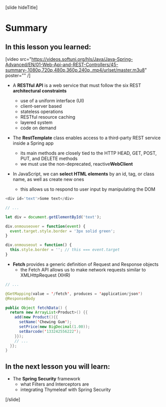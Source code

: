 [slide hideTitle]

# Summary

## In this lesson you learned:

[video src="https://videos.softuni.org/hls/Java/Java-Spring-Advanced/EN/01-Web-Api-and-REST-Controllers/45-summary-,1080p,720p,480p,360p,240p,.mp4/urlset/master.m3u8" poster="" /]

- A **RESTful API** is a web service that must follow the six REST **architectural constraints**
  * use of a uniform interface (UI)​
  * client-server based​
  * stateless operations​
  * RESTful resource caching​
  * layered system​
  * code on demand

- The **RestTemplate** class enables access to a third-party REST service inside a Spring app
  * its main methods are closely tied to the HTTP HEAD, GET, POST, PUT, and DELETE methods
  * we must use the non-deprecated, reactive ​**WebClient**

- In JavaScript, we can **select HTML elements** by an id, tag, or class name, as well as create new ones
    * this allows us to respond to user input by manipulating the DOM

```js
<div id='text'>Some text</div>​

// ...

let div = document.getElementById('text');​

div.onmouseover = function(event) {​
  event.target.style.border = '3px solid green';​
}​

div.onmouseout = function() {​
  this.style.border = ''; // this === event.target​
}​
```

- **Fetch** provides a generic definition of Request and Response objects​
  * the Fetch API allows us to make network requests similar to XMLHttpRequest (XHR)

```java
// ...

@GetMapping(value = '/fetch', produces = 'application/json')​
@ResponseBody​

public Object fetchData() {​
  return new ArrayList<Product>() {{​
    add(new Product(){{​
      setName('Chewing Gum');​
      setPrice(new BigDecimal(1.00));​
      setBarcode('133242556222');​
    }});​
    // ...​
  }};​
} 
```

## In the next lesson you will learn:

- The **Spring Security​** framework
  * what Filters and Interceptors are
  * integrating Thymeleaf with Spring Security​

[/slide]
